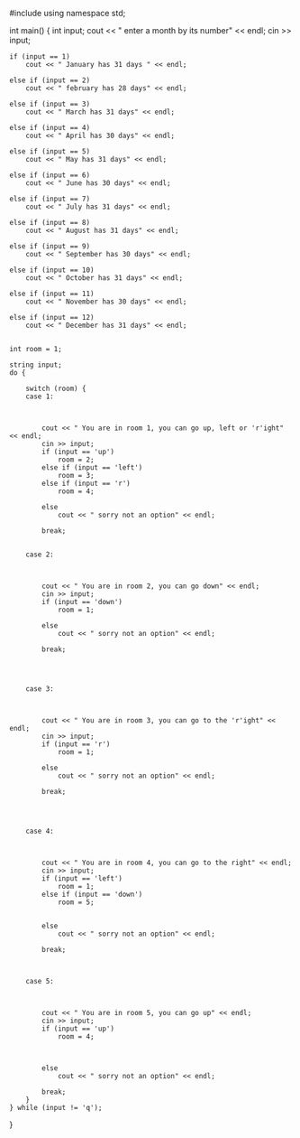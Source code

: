 #include<iostream>
using namespace std;

int main() {
	int input;
	cout << " enter a month by its number" << endl;
	cin >> input;


	if (input == 1)
		cout << " January has 31 days " << endl;

	else if (input == 2)
		cout << " february has 28 days" << endl;

	else if (input == 3)
		cout << " March has 31 days" << endl;

	else if (input == 4)
		cout << " April has 30 days" << endl;

	else if (input == 5)
		cout << " May has 31 days" << endl;

	else if (input == 6)
		cout << " June has 30 days" << endl; 

	else if (input == 7)
		cout << " July has 31 days" << endl;

	else if (input == 8)
		cout << " August has 31 days" << endl;

	else if (input == 9)
		cout << " September has 30 days" << endl;

	else if (input == 10)
		cout << " October has 31 days" << endl;

	else if (input == 11)
		cout << " November has 30 days" << endl;

	else if (input == 12)
		cout << " December has 31 days" << endl;


	int room = 1;

	string input;
	do {

		switch (room) {
		case 1:



			cout << " You are in room 1, you can go up, left or 'r'ight" << endl;
			cin >> input;
			if (input == 'up')
				room = 2;
			else if (input == 'left')
				room = 3;
			else if (input == 'r')
				room = 4;

			else
				cout << " sorry not an option" << endl;

			break;


		case 2:



			cout << " You are in room 2, you can go down" << endl;
			cin >> input;
			if (input == 'down')
				room = 1;

			else
				cout << " sorry not an option" << endl;

			break;




		case 3:



			cout << " You are in room 3, you can go to the 'r'ight" << endl;
			cin >> input;
			if (input == 'r')
				room = 1;

			else
				cout << " sorry not an option" << endl;

			break;




		case 4:



			cout << " You are in room 4, you can go to the right" << endl;
			cin >> input;
			if (input == 'left')
				room = 1;
			else if (input == 'down')
				room = 5;


			else
				cout << " sorry not an option" << endl;

			break;



		case 5:



			cout << " You are in room 5, you can go up" << endl;
			cin >> input;
			if (input == 'up')
				room = 4;



			else
				cout << " sorry not an option" << endl;

			break;
		}
	} while (input != 'q');


}
